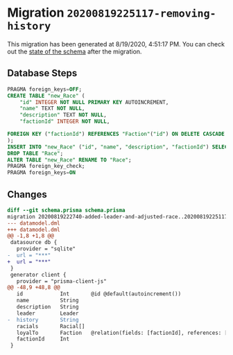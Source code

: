 # Migration `20200819225117-removing-history`

This migration has been generated at 8/19/2020, 4:51:17 PM.
You can check out the [state of the schema](./schema.prisma) after the migration.

## Database Steps

```sql
PRAGMA foreign_keys=OFF;
CREATE TABLE "new_Race" (
    "id" INTEGER NOT NULL PRIMARY KEY AUTOINCREMENT,
    "name" TEXT NOT NULL,
    "description" TEXT NOT NULL,
    "factionId" INTEGER NOT NULL,

FOREIGN KEY ("factionId") REFERENCES "Faction"("id") ON DELETE CASCADE ON UPDATE CASCADE
);
INSERT INTO "new_Race" ("id", "name", "description", "factionId") SELECT "id", "name", "description", "factionId" FROM "Race";
DROP TABLE "Race";
ALTER TABLE "new_Race" RENAME TO "Race";
PRAGMA foreign_key_check;
PRAGMA foreign_keys=ON
```

## Changes

```diff
diff --git schema.prisma schema.prisma
migration 20200819222740-added-leader-and-adjusted-race..20200819225117-removing-history
--- datamodel.dml
+++ datamodel.dml
@@ -1,8 +1,8 @@
 datasource db {
   provider = "sqlite" 
-  url = "***"
+  url = "***"
 }
 generator client {
   provider = "prisma-client-js"
@@ -48,9 +48,8 @@
   id            Int       @id @default(autoincrement())
   name          String
   description   String
   leader        Leader
-  history       String
   racials       Racial[]
   loyalTo       Faction   @relation(fields: [factionId], references: [id])
   factionId     Int
 }
```



